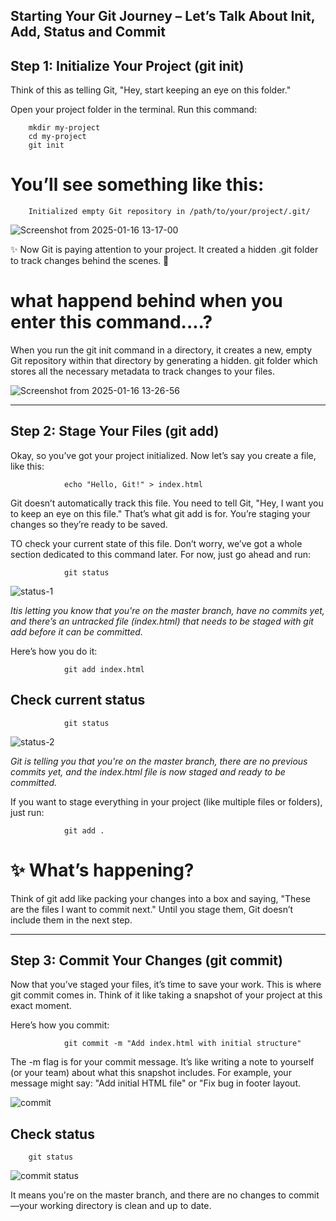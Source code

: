 ##  Starting Your Git Journey – Let’s Talk About Init, Add, Status and Commit

## Step 1: Initialize Your Project (git init)

Think of this as telling Git, "Hey, start keeping an eye on this folder."

Open your project folder in the terminal.
Run this command:

        mkdir my-project
        cd my-project
        git init        

# You’ll see something like this:
       
        Initialized empty Git repository in /path/to/your/project/.git/

![Screenshot from 2025-01-16 13-17-00](https://github.com/user-attachments/assets/dd7e38e5-7444-491e-9a2e-6fd15eb2526e)

✨ Now Git is paying attention to your project. It created a hidden .git folder to track changes behind the scenes. 🎉

# what happend behind when you enter this command....?

When you run the git init command in a directory, it creates a new, empty Git repository within that directory by generating a hidden.
git folder which stores all the necessary metadata to track changes to your files.

![Screenshot from 2025-01-16 13-26-56](https://github.com/user-attachments/assets/2c79a051-7a15-47b4-8fcc-165d80249d9b)


***********************************************************************************************************************************************


## Step 2: Stage Your Files (git add)

Okay, so you’ve got your project initialized. Now let’s say you create a file, like this:


                echo "Hello, Git!" > index.html


Git doesn’t automatically track this file. You need to tell Git, "Hey, I want you to keep an eye on this file." That’s what git add is for. You’re staging your changes so they’re ready to be saved. 

TO check your current state of this file. Don’t worry, we’ve got a whole section dedicated to this command later. For now, just go ahead and run:

                git status

![status-1](https://github.com/user-attachments/assets/d20e513d-bb1e-4dc7-b55e-3deaaac40771)

*Itis letting you know that you're on the master branch, have no commits yet, and there’s an untracked file (index.html) that needs to be staged with git add before it can be committed.*

Here’s how you do it:
                
                git add index.html

##  Check current status

                git status

![status-2](https://github.com/user-attachments/assets/253f1a91-8839-4d93-9d4d-fbc4d2168b6f)

*Git is telling you that you're on the master branch, there are no previous commits yet, and the index.html file is now staged and ready to be committed.*

If you want to stage everything in your project (like multiple files or folders), just run:

                git add .


# ✨ What’s happening?
Think of git add like packing your changes into a box and saying,
"These are the files I want to commit next." Until you stage them, Git doesn’t include them in the next step.

****************************************************************************************************************
## Step 3: Commit Your Changes (git commit)

Now that you’ve staged your files, it’s time to save your work. This is where git commit comes in. Think of it like taking a snapshot of your project at this exact moment.

Here’s how you commit:

                git commit -m "Add index.html with initial structure"

The -m flag is for your commit message. It’s like writing a note to yourself (or your team) about what this snapshot includes. For example, your message might say:
"Add initial HTML file" or "Fix bug in footer layout.

![commit](https://github.com/user-attachments/assets/9dcd7be2-6382-4583-b1aa-93d3e3423605)


## Check status
        git status

![commit status](https://github.com/user-attachments/assets/24fb76bf-c765-491d-9717-f66649998bc5)

It means you're on the master branch, and there are no changes to commit—your working directory is clean and up to date.
